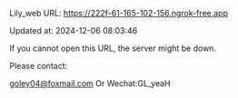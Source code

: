 Lily_web URL: https://222f-61-165-102-156.ngrok-free.app

Updated at: 2024-12-06 08:03:46

If you cannot open this URL, the server might be down.

Please contact: 

goley04@foxmail.com Or Wechat:GL_yeaH